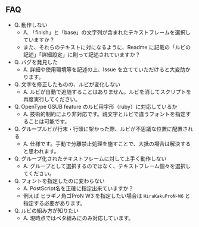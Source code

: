 ## FAQ
- Q. 動作しない
  - A. 「finish」と「base」の文字列が含まれたテキストフレームを選択していますか？
  - また、それらのテキストに対になるように、Readme に記載の「ルビの記述」「詳細設定」に則って記述されていますか？
- Q. バグを発見した
  - A. 詳細や使用環境等を記述の上、Issue を立てていただけると大変助かります。
- Q. 文字を修正したものの、ルビが変化しない
  - A. ルビが自動で追随することはありません。ルビを消してスクリプトを再度実行してください。
- Q. OpenType GSUB feature のルビ用字形（ruby）に対応しているか
  - A. 技術的制約により非対応です。親文字とルビで違うフォントを指定することは可能です。
- Q. グループルビが行末・行頭に架かった際、ルビが不思議な位置に配置される
  - A. 仕様です。手動で分離禁止処理を施すことで、大抵の場合は解決すると思われます。
- Q. グループ化されたテキストフレームに対して上手く動作しない
  - A. グループとして選択するのではなく、テキストフレーム個々を選択してください。
- Q. フォントを指定したのに変わらない
  - A. PostScript名を正確に指定出来ていますか？
  - 例えば ヒラギノ角ゴProN W3 を指定したい場合は `HiraKakuProN-W6` と指定する必要があります。
- Q. ルビの組み方が知りたい
  - A. 現時点ではベタ組みにのみ対応しています。